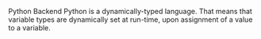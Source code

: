Python Backend
Python is a dynamically-typed language. That means that variable types are dynamically set at run-time, upon assignment of a value to a variable.
